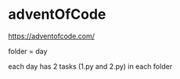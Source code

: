 # adventOfCode
https://adventofcode.com/

folder = day

each day has 2 tasks (1.py and 2.py) in each folder
